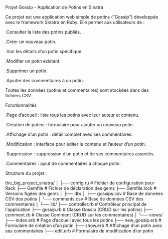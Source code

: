 Projet Gossip - Application de Potins en Sinatra

Ce projet est une application web simple de potins ("Gossip") développée avec le framework Sinatra en Ruby. Elle permet aux utilisateurs de :

.Consulter la liste des potins publiés.

.Créer un nouveau potin.

.Voir les détails d’un potin spécifique.

.Modifier un potin existant.

.Supprimer un potin.

.Ajouter des commentaires à un potin.

Toutes les données (potins et commentaires) sont stockées dans des fichiers CSV.

  Fonctionnalités

.Page d’accueil : liste tous les potins avec leur auteur et contenu.

.Création de potins : formulaire pour ajouter un nouveau potin.

.Affichage d’un potin : détail complet avec ses commentaires.

.Modification : interface pour éditer le contenu et l’auteur d’un potin.

.Suppression : suppression d’un potin et de ses commentaires associés.

.Commentaires : ajout de commentaires à chaque potin.

Structure du projet :

the_big_project_sinatra/
│
├── config.ru                  # Fichier de configuration pour Rack
├── Gemfile                   # Fichier de déclaration des gems
├── Gemfile.lock              # Versions figées des gems
│
├── db/
│   ├── gossips.csv           # Base de données CSV des potins
│   └── comments.csv          # Base de données CSV des commentaires
│
└── lib/
    ├── controller.rb         # Contrôleur principal de l'application
    ├── gossip.rb             # Classe Gossip (CRUD sur les potins)
    ├── comment.rb            # Classe Comment (CRUD sur les commentaires)
    │
    └── views/
        ├── index.erb         # Page d’accueil avec tous les potins
        ├── new_gossip.erb    # Formulaire de création d’un potin
        ├── show.erb          # Affichage d’un potin avec ses commentaires
        ├── edit.erb          # Formulaire de modification d’un potin

        
